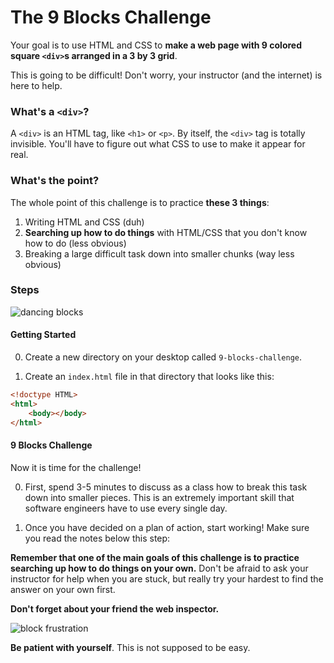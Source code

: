 # The 9 Blocks Challenge

Your goal is to use HTML and CSS to __make a web page with 9 colored square `<div>`s arranged in a 3 by 3 grid__.

This is going to be difficult! Don't worry, your instructor (and the internet) is here to help.

### What's a `<div>`?
A `<div>` is an HTML tag, like `<h1>` or `<p>`. By itself, the `<div>` tag is totally invisible. You'll have to figure out what CSS to use to make it appear for real.

### What's the point?
The whole point of this challenge is to practice __these 3 things__:
1) Writing HTML and CSS (duh)
2) __Searching up how to do things__ with HTML/CSS that you don't know how to do (less obvious)
3) Breaking a large difficult task down into smaller chunks (way less obvious)

### Steps

![dancing blocks](https://media.giphy.com/media/Qw3UKXehdETjq/giphy.gif)

#### Getting Started

0) Create a new directory on your desktop called `9-blocks-challenge`.

1) Create an `index.html` file in that directory that looks like this:

```html
<!doctype HTML>
<html>
    <body></body>
</html>
```

#### 9 Blocks Challenge

Now it is time for the challenge!

0) First, spend 3-5 minutes to discuss as a class how to break this task down into smaller pieces. This is an extremely important skill that software engineers have to use every single day.

1) Once you have decided on a plan of action, start working! Make sure you read the notes below this step:

__Remember that one of the main goals of this challenge is to practice searching up how to do things on your own.__ Don't be afraid to ask your instructor for help when you are stuck, but really try your hardest to find the answer on your own first.

__Don't forget about your friend the web inspector.__

![block frustration](https://media.giphy.com/media/i9WdxTfoTB89G/giphy.gif)

__Be patient with yourself__. This is not supposed to be easy.



